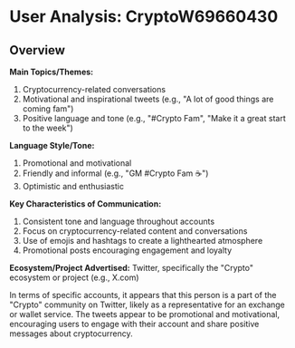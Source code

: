 # User Analysis: CryptoW69660430

## Overview

**Main Topics/Themes:**
1. Cryptocurrency-related conversations
2. Motivational and inspirational tweets (e.g., "A lot of good things are coming fam")
3. Positive language and tone (e.g., "#Crypto Fam", "Make it a great start to the week")

**Language Style/Tone:**
1. Promotional and motivational
2. Friendly and informal (e.g., "GM #Crypto Fam ☕️")
3. Optimistic and enthusiastic

**Key Characteristics of Communication:**
1. Consistent tone and language throughout accounts
2. Focus on cryptocurrency-related content and conversations
3. Use of emojis and hashtags to create a lighthearted atmosphere
4. Promotional posts encouraging engagement and loyalty

**Ecosystem/Project Advertised:**
Twitter, specifically the "Crypto" ecosystem or project (e.g., X.com)

In terms of specific accounts, it appears that this person is a part of the "Crypto" community on Twitter, likely as a representative for an exchange or wallet service. The tweets appear to be promotional and motivational, encouraging users to engage with their account and share positive messages about cryptocurrency.